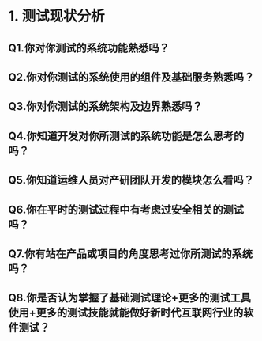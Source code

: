 # 1. 测试现状分析

## Q1.你对你测试的系统功能熟悉吗？
## Q2.你对你测试的系统使用的组件及基础服务熟悉吗？
## Q3.你对你测试的系统架构及边界熟悉吗？
## Q4.你知道开发对你所测试的系统功能是怎么思考的吗？
## Q5.你知道运维人员对产研团队开发的模块怎么看吗？
## Q6.你在平时的测试过程中有考虑过安全相关的测试吗？
## Q7.你有站在产品或项目的角度思考过你所测试的系统吗？
## Q8.你是否认为掌握了基础测试理论+更多的测试工具使用+更多的测试技能就能做好新时代互联网行业的软件测试？

